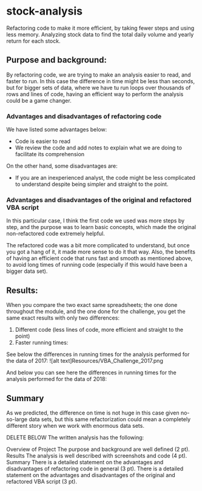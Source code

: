 # stock-analysis
Refactoring code to make it more efficient, by taking fewer steps and using less memory. Analyzing stock data to find the total daily volume and yearly return for each stock.

## Purpose and background:
By refactoring code, we are trying to make an analysis easier to read, and faster to run. 
In this case the difference in time might be less than seconds, but for bigger sets of data, where we have tu run loops over thousands of rows and lines of code, having an efficient way to perform the analysis could be a game changer.

### Advantages and disadvantages of refactoring code
We have listed some advantages below:
- Code is easier to read
- We review the code and add notes to explain what we are doing to facilitate its comprehension

On the other hand, some disadvantages are:
- If you are an inexperienced analyst, the code might be less complicated to understand despite being simpler and straight to the point.

### Advantages and disadvantages of the original and refactored VBA script
In this particular case, I think the first code we used was more steps by step, and the purpose was to learn basic concepts, which made the original non-refactored code extremely helpful.

The refactored code was a bit more complicated to understand, but once you got a hang of it, it made more sense to do it that way. Also, the benefits of having an efficient code that runs fast and smooth as mentioned above, to avoid long times of running code (especially if this would have been a bigger data set).

## Results:
When you compare the two exact same spreadsheets; the one done throughout the module, and the one done for the challenge, you get the same exact results with only two differences:
1. Different code (less lines of code, more efficient and straight to the point)
2. Faster running times:

See below the differences in running times for the analysis performed for the data of 2017:
![alt text]Resources/VBA_Challenge_2017.png

And below you can see here the differences in running times for the analysis performed for the data of 2018:



## Summary
As we predicted, the difference on time is not huge in this case given no-so-large data sets, but this same refactorization could mean a completely different story when we work with enormous data sets.






DELETE BELOW
The written analysis has the following:

Overview of Project
The purpose and background are well defined (2 pt).
Results
The analysis is well described with screenshots and code (4 pt).
Summary
There is a detailed statement on the advantages and disadvantages of refactoring code in general (3 pt).
There is a detailed statement on the advantages and disadvantages of the original and refactored VBA script (3 pt).
